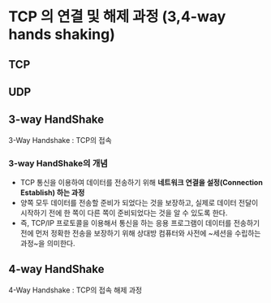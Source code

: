 # TCP 의 연결 및 해제 과정 (3,4-way hands shaking)

## TCP

## UDP

## 3-way HandShake

3-Way Handshake : TCP의 접속

### 3-way HandShake의 개념

- TCP 통신을 이용하여 데이터를 전송하기 위해 **네트워크 연결을 설정(Connection Establish) 하는 과정**
- 양쪽 모두 데이터를 전송할 준비가 되었다는 것을 보장하고, 실제로 데이터 전달이 시작하기 전에 한 쪽이 다른 쪽이 준비되었다는 것을 알 수 있도록 한다.
- 즉, TCP/IP 프로토콜을 이용해서 통신을 하는 응용 프로그램이 데이터를 전송하기 전에 먼저 정확한 전송을 보장하기 위해 상대방 컴퓨터와 사전에 ~세션을 수립하는 과정~을 의미한다.

## 4-way HandShake

4-Way Handshake : TCP의 접속 해제 과정
